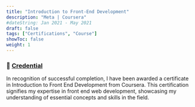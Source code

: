 ```yaml
---
title: "Introduction to Front-End Development"
description: "Meta | Coursera"
#dateString: Jan 2021 - May 2021
draft: false
tags: ["Certifications", "Course"]
showToc: false
weight: 1
--- 
```

### 🔗 [Credential](https://www.coursera.org/account/accomplishments/verify/U64GDVDHU8SV?utm_source%3Dandroid%26utm_medium%3Dcertificate%26utm_content%3Dcert_image%26utm_campaign%3Dsharing_cta%26utm_product%3Dcourse)

In recognition of successful completion, I have been awarded a certificate in Introduction to Front End Development from Coursera. This certification signifies my expertise in front end web development, showcasing my understanding of essential concepts and skills in the field.